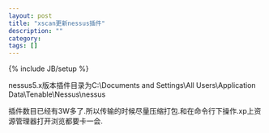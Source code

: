 ```yaml
---
layout: post
title: "xscan更新nessus插件"
description: ""
category: 
tags: []
---
```

{% include JB/setup %}

nessus5.x版本插件目录为C:\Documents and Settings\All Users\Application Data\Tenable\Nessus\nessus

插件数目已经有3W多了.所以传输的时候尽量压缩打包.和在命令行下操作.xp上资源管理器打开浏览都要卡一会.

